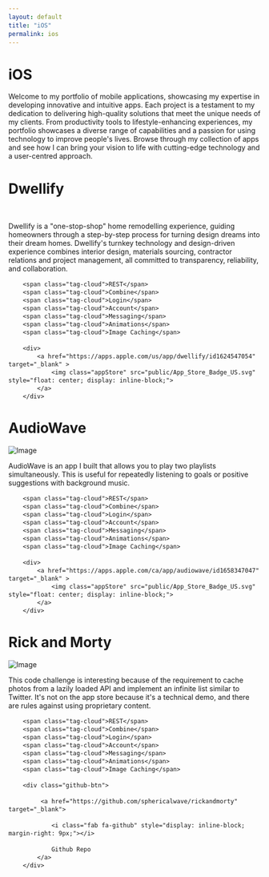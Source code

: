 ```yaml
---
layout: default
title: "iOS"
permalink: ios
---
```

# iOS

Welcome to my portfolio of mobile applications, showcasing my expertise in developing innovative and intuitive apps. Each project is a testament to my dedication to delivering high-quality solutions that meet the unique needs of my clients. From productivity tools to lifestyle-enhancing experiences, my portfolio showcases a diverse range of capabilities and a passion for using technology to improve people's lives. Browse through my collection of apps and see how I can bring your vision to life with cutting-edge technology and a user-centred approach.

# Dwellify

<div class="flex-container">

  <div>
  	  	<img class="image">
  </div>

  <div>
  	<p>Dwellify is a "one-stop-shop" home remodelling experience, guiding homeowners through a step-by-step process for turning design dreams into their dream homes. Dwellify's turnkey technology and design-driven experience combines interior design, materials sourcing, contractor relations and project management, all committed to transparency, reliability, and collaboration.
  	</p>

  </div>

</div>

<div class="flex-container">

  <div>

		<span class="tag-cloud">REST</span>
		<span class="tag-cloud">Combine</span>
		<span class="tag-cloud">Login</span>
		<span class="tag-cloud">Account</span>
		<span class="tag-cloud">Messaging</span>
		<span class="tag-cloud">Animations</span>
		<span class="tag-cloud">Image Caching</span>

  	  	<div>
  			<a href="https://apps.apple.com/us/app/dwellify/id1624547054" target="_blank" >
				<img class="appStore" src="public/App_Store_Badge_US.svg" style="float: center; display: inline-block;">
			</a>
  		</div>
  </div>

</div>


# AudioWave

<div class="flex-container">

  <div>
  	<img src="https://via.placeholder.com/250x250" alt="Image" class="image">
  </div>

  <div>
  	<p>AudioWave is an app I built that allows you to play two playlists simultaneously. This is useful for repeatedly listening to goals or positive suggestions with background music.
	</p>

<!-- "AudioWave, is an innovative app that lets you play your voice notes with background music. Whether you're recording a new idea, jotting down a grocery list, or simply want to add some extra flair to your daily musings, VoiceBeat has got you covered. Choose from a wide selection of background tracks or use your own music, and listen to your voice notes come to life. With its simple and intuitive interface, VoiceBeat is the perfect companion for anyone who wants to add a musical touch to their voice notes."
</p> -->

<!-- <a href="https://apps.apple.com/ca/app/audiowave/id1658347047">Check out AudioWave on the AppStore</a> -->

  </div>

</div>

<div class="flex-container">

  <div>

		<span class="tag-cloud">REST</span>
		<span class="tag-cloud">Combine</span>
		<span class="tag-cloud">Login</span>
		<span class="tag-cloud">Account</span>
		<span class="tag-cloud">Messaging</span>
		<span class="tag-cloud">Animations</span>
		<span class="tag-cloud">Image Caching</span>

  	  	<div>
  			<a href="https://apps.apple.com/ca/app/audiowave/id1658347047" target="_blank" >
				<img class="appStore" src="public/App_Store_Badge_US.svg" style="float: center; display: inline-block;">
			</a>
  		</div>
  </div>

</div>


# Rick and Morty

<div class="flex-container">

  <div>
  	<img src="https://via.placeholder.com/250x250" alt="Image" class="image">



  </div>

  <div>
  	<p>This code challenge is interesting because of the requirement to cache photos from a lazily loaded API and implement an infinite list similar to Twitter. 
It's not on the app store because it's a technical demo, and there are rules against using proprietary content.
  	</p>
  </div>

</div>

<div class="flex-container">

  <div>

		<span class="tag-cloud">REST</span>
		<span class="tag-cloud">Combine</span>
		<span class="tag-cloud">Login</span>
		<span class="tag-cloud">Account</span>
		<span class="tag-cloud">Messaging</span>
		<span class="tag-cloud">Animations</span>
		<span class="tag-cloud">Image Caching</span>

  	  	<div class="github-btn">

			 <a href="https://github.com/sphericalwave/rickandmorty" target="_blank">

				<i class="fab fa-github" style="display: inline-block; margin-right: 9px;"></i>

				Github Repo
			</a>
  		</div>
  </div>

  <br>

</div>